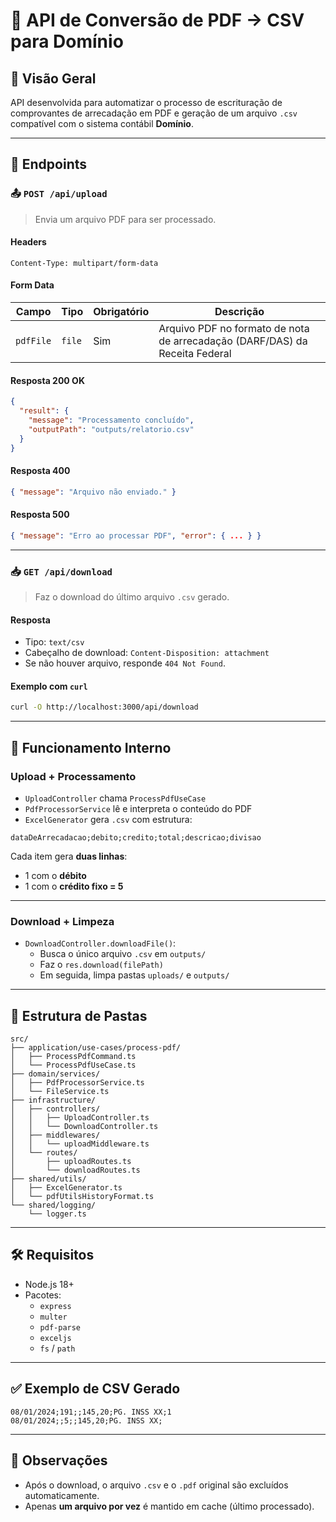 # 📄 API de Conversão de PDF  → CSV para Domínio

## 📌 Visão Geral

API desenvolvida para automatizar o processo de escrituração de comprovantes de arrecadação em PDF e geração de um arquivo `.csv` compatível com o sistema contábil **Domínio**.

---

## 🔗 Endpoints

### 📤 `POST /api/upload`

> Envia um arquivo PDF para ser processado.

#### Headers
```http
Content-Type: multipart/form-data
```

#### Form Data
| Campo     | Tipo   | Obrigatório | Descrição                                |
|-----------|--------|-------------|--------------------------------------------|
| `pdfFile` | `file` | Sim         | Arquivo PDF no formato de nota de arrecadação (DARF/DAS) da Receita Federal|

#### Resposta 200 OK
```json
{
  "result": {
    "message": "Processamento concluído",
    "outputPath": "outputs/relatorio.csv"
  }
}
```

#### Resposta 400
```json
{ "message": "Arquivo não enviado." }
```

#### Resposta 500
```json
{ "message": "Erro ao processar PDF", "error": { ... } }
```

---

### 📥 `GET /api/download`

> Faz o download do último arquivo `.csv` gerado.

#### Resposta
- Tipo: `text/csv`
- Cabeçalho de download: `Content-Disposition: attachment`
- Se não houver arquivo, responde `404 Not Found`.

#### Exemplo com `curl`
```bash
curl -O http://localhost:3000/api/download
```

---

## 🔧 Funcionamento Interno

### Upload + Processamento

- `UploadController` chama `ProcessPdfUseCase`
- `PdfProcessorService` lê e interpreta o conteúdo do PDF
- `ExcelGenerator` gera `.csv` com estrutura:

```
dataDeArrecadacao;debito;credito;total;descricao;divisao
```

Cada item gera **duas linhas**:
- 1 com o **débito**
- 1 com o **crédito fixo = 5**

---

### Download + Limpeza

- `DownloadController.downloadFile()`:
  - Busca o único arquivo `.csv` em `outputs/`
  - Faz o `res.download(filePath)`
  - Em seguida, limpa pastas `uploads/` e `outputs/`

---

## 📁 Estrutura de Pastas

```
src/
├── application/use-cases/process-pdf/
│   ├── ProcessPdfCommand.ts
│   └── ProcessPdfUseCase.ts
├── domain/services/
│   ├── PdfProcessorService.ts
│   └── FileService.ts
├── infrastructure/
│   ├── controllers/
│   │   ├── UploadController.ts
│   │   └── DownloadController.ts
│   ├── middlewares/
│   │   └── uploadMiddleware.ts
│   └── routes/
│       ├── uploadRoutes.ts
│       └── downloadRoutes.ts
├── shared/utils/
│   ├── ExcelGenerator.ts
│   └── pdfUtilsHistoryFormat.ts
└── shared/logging/
    └── logger.ts
```

---

## 🛠️ Requisitos

- Node.js 18+
- Pacotes:
  - `express`
  - `multer`
  - `pdf-parse`
  - `exceljs`
  - `fs` / `path`

---

## ✅ Exemplo de CSV Gerado

```csv
08/01/2024;191;;145,20;PG. INSS XX;1
08/01/2024;;5;;145,20;PG. INSS XX;
```

---

## 📌 Observações

- Após o download, o arquivo `.csv` e o `.pdf` original são excluídos automaticamente.
- Apenas **um arquivo por vez** é mantido em cache (último processado).
